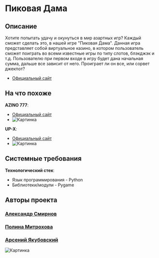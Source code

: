 # Пиковая Дама
## Описание
Хотите попытать удачу и окунуться в мир азартных игр? Каждый сможет сделать это, в нашей игре "Пиковая Дама". 
Данная игра представляет собой виртуальное казино, в котором пользователь сможет поиграть во всеми известные игры по типу слотов, блэкджэк и т.д.
Пользователю при первом входе в игру будет дана начальная сумма, дальше все зависит от него. Проиграет ли он все, или сорвет джекпот?
- [Официальный сайт](https://github.com/paullyaw/casino "Casino")
## На что похоже
**AZINO 777**:
- [Официальный сайт](https://www.ngv7w-azino777.icu/ru "AZINO 777")
- ![Картинка](http://uvao.ru/uploads/posts/2018-08/1533469912_screenshot-1.png "AZINO 777")

**UP-X**:
- [Официальный сайт](https://up2xf6x.xyz/ "UP-X")
- ![Картинка](https://forum.bits.media/uploads/monthly_2022_05/L5W5nKEaAC4.jpg.1df255e04a284836a9641301c458e65e.jpg "UP-X")
## Системные требования
**Технологический стек**:
- Язык программирования - Python
- Библиотеки/модули - Pygame

## Авторы проекта
### [Александр Смирнов](https://github.com/lilApril)
### [Полина Митрохова](https://github.com/paullyaw)
### [Арсений Якубовский](https://github.com/hunter3470)

![Картинка](https://telegram.org.ru/uploads/posts/2017-11/1509988718_file_192831.jpg "VITYA AK")
